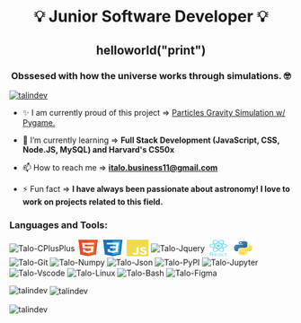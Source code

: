 <h1 align="center">💡 Junior Software Developer 💡</h1>
<h2 align="center">helloworld("print")</h2>
<h3 align="center">Obssesed with how the universe works through simulations. 🤓</h3>

<p align="left"> <a href="https://github.com/ryo-ma/github-profile-trophy"><img src="https://github-profile-trophy.vercel.app/?username=talindev" alt="talindev" /></a> </p>

- ✨ I am currently proud of this project => [Particles Gravity Simulation w/ Pygame.](https://github.com/talindev/Particles-Gravity-Simulator-With-Pygame)

- 🌱 I’m currently learning => **Full Stack Development (JavaScript, CSS, Node.JS, MySQL) and Harvard's CS50x**

- 📫 How to reach me => **italo.business11@gmail.com**

- ⚡ Fun fact => **I have always been passionate about astronomy! I love to work on projects related to this field.**

<h3 align="left">Languages and Tools:</h3>
<p align="left"> 
  <img align="center" alt="Talo-CPlusPlus" height="30" width="40" src="https://cdn.jsdelivr.net/gh/devicons/devicon@latest/icons/cplusplus/cplusplus-original.svg">
  <img align="center" alt="Talo-HTML" height="30" width="40" src="https://raw.githubusercontent.com/devicons/devicon/master/icons/html5/html5-original.svg">
  <img align="center" alt="Talo-CSS" height="30" width="40" src="https://raw.githubusercontent.com/devicons/devicon/master/icons/css3/css3-original.svg">
  <img align="center" alt="Talo-JS" height="30" width="40" src="https://raw.githubusercontent.com/devicons/devicon/master/icons/javascript/javascript-plain.svg">
  <img align="center" alt="Talo-Jquery" height="30" width="40" src="https://cdn.jsdelivr.net/gh/devicons/devicon@latest/icons/jquery/jquery-original.svg">
  <img align="center" alt="Talo-React" height="30" width="40" src="https://raw.githubusercontent.com/devicons/devicon/master/icons/react/react-original-wordmark.svg">
  <img align="center" alt="Talo-Python" height="30" width="40" src="https://raw.githubusercontent.com/devicons/devicon/master/icons/python/python-original.svg">
  <img align="center" alt="Talo-Git" height="30" width="40" src="https://cdn.jsdelivr.net/gh/devicons/devicon@latest/icons/git/git-original.svg">
  <img align="center" alt="Talo-Numpy" height="30" width="40" src="https://cdn.jsdelivr.net/gh/devicons/devicon@latest/icons/numpy/numpy-original.svg">
  <img align="center" alt="Talo-Json" height="30" width="40" src="https://cdn.jsdelivr.net/gh/devicons/devicon@latest/icons/json/json-original.svg">
  <img align="center" alt="Talo-PyPI" height="30" width="40" src="https://cdn.jsdelivr.net/gh/devicons/devicon@latest/icons/pypi/pypi-original.svg">
  <img align="center" alt="Talo-Jupyter" height="30" width="40" src="https://cdn.jsdelivr.net/gh/devicons/devicon@latest/icons/jupyter/jupyter-original.svg">
  <img align="center" alt="Talo-Vscode" height="30" width="40" src="https://cdn.jsdelivr.net/gh/devicons/devicon@latest/icons/vscode/vscode-original.svg">
  <img align="center" alt="Talo-Linux" height="30" width="40" src="https://cdn.jsdelivr.net/gh/devicons/devicon@latest/icons/linux/linux-original.svg">
  <img align="center" alt="Talo-Bash" height="30" width="40" src="https://cdn.simpleicons.org/gnubash/4EAA25">
  <img align="center" alt="Talo-Figma" height="30" width="40" src="https://cdn.jsdelivr.net/gh/devicons/devicon@latest/icons/figma/figma-original.svg">
  </p>

<p><img align="left" src="https://github-readme-stats.vercel.app/api/top-langs?username=talindev&show_icons=true&theme=cobalt&locale=en&layout=compact" alt="talindev" /></p>

<p>&nbsp;<img align="center" src="https://github-readme-stats.vercel.app/api?username=talindev&show_icons=true&theme=dracula&locale=en" alt="talindev" /></p>

<p><img align="center" src="https://github-readme-streak-stats.herokuapp.com/?user=talindev&theme=dark" alt="talindev" /></p>
